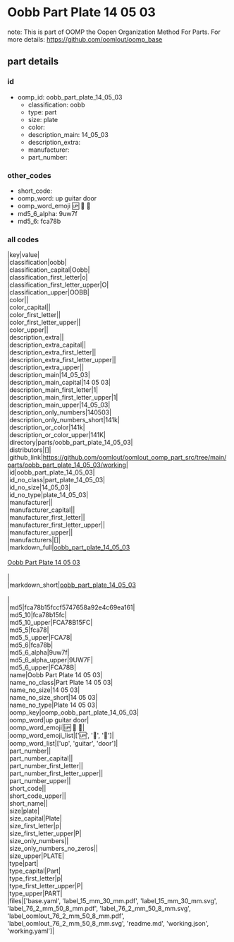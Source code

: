 # Oobb Part Plate 14 05 03  

note: This is part of OOMP the Oopen Organization Method For Parts. For more details: https://github.com/oomlout/oomp_base

##  part details





### id
* oomp_id: oobb_part_plate_14_05_03
  * classification: oobb
  * type: part
  * size: plate
  * color: 
  * description_main: 14_05_03
  * description_extra: 
  * manufacturer: 
  * part_number: 

### other_codes
* short_code: 
* oomp_word: up guitar door
* oomp_word_emoji :up: :guitar: :door:
* md5_6_alpha: 9uw7f
* md5_6: fca78b

### all codes 
|key|value|  
|classification|oobb|  
|classification_capital|Oobb|  
|classification_first_letter|o|  
|classification_first_letter_upper|O|  
|classification_upper|OOBB|  
|color||  
|color_capital||  
|color_first_letter||  
|color_first_letter_upper||  
|color_upper||  
|description_extra||  
|description_extra_capital||  
|description_extra_first_letter||  
|description_extra_first_letter_upper||  
|description_extra_upper||  
|description_main|14_05_03|  
|description_main_capital|14 05 03|  
|description_main_first_letter|1|  
|description_main_first_letter_upper|1|  
|description_main_upper|14_05_03|  
|description_only_numbers|140503|  
|description_only_numbers_short|141k|  
|description_or_color|141k|  
|description_or_color_upper|141K|  
|directory|parts/oobb_part_plate_14_05_03|  
|distributors|[]|  
|github_link|https://github.com/oomlout/oomlout_oomp_part_src/tree/main/parts/oobb_part_plate_14_05_03/working|  
|id|oobb_part_plate_14_05_03|  
|id_no_class|part_plate_14_05_03|  
|id_no_size|14_05_03|  
|id_no_type|plate_14_05_03|  
|manufacturer||  
|manufacturer_capital||  
|manufacturer_first_letter||  
|manufacturer_first_letter_upper||  
|manufacturer_upper||  
|manufacturers|[]|  
|markdown_full|[oobb_part_plate_14_05_03](https://github.com/oomlout/oomlout_oomp_part_src/tree/main/parts/oobb_part_plate_14_05_03/working)<br>[](https://github.com/oomlout/oomlout_oomp_part_src/tree/main/parts/oobb_part_plate_14_05_03/working)<br>[Oobb Part Plate 14 05 03](https://github.com/oomlout/oomlout_oomp_part_src/tree/main/parts/oobb_part_plate_14_05_03/working)<br><br>|  
|markdown_short|[oobb_part_plate_14_05_03](https://github.com/oomlout/oomlout_oomp_part_src/tree/main/parts/oobb_part_plate_14_05_03/working)<br><br>|  
|md5|fca78b15fccf5747658a92e4c69ea161|  
|md5_10|fca78b15fc|  
|md5_10_upper|FCA78B15FC|  
|md5_5|fca78|  
|md5_5_upper|FCA78|  
|md5_6|fca78b|  
|md5_6_alpha|9uw7f|  
|md5_6_alpha_upper|9UW7F|  
|md5_6_upper|FCA78B|  
|name|Oobb Part Plate 14 05 03|  
|name_no_class|Part Plate 14 05 03|  
|name_no_size|14 05 03|  
|name_no_size_short|14 05 03|  
|name_no_type|Plate 14 05 03|  
|oomp_key|oomp_oobb_part_plate_14_05_03|  
|oomp_word|up guitar door|  
|oomp_word_emoji|:up: :guitar: :door:|  
|oomp_word_emoji_list|[':up:', ':guitar:', ':door:']|  
|oomp_word_list|['up', 'guitar', 'door']|  
|part_number||  
|part_number_capital||  
|part_number_first_letter||  
|part_number_first_letter_upper||  
|part_number_upper||  
|short_code||  
|short_code_upper||  
|short_name||  
|size|plate|  
|size_capital|Plate|  
|size_first_letter|p|  
|size_first_letter_upper|P|  
|size_only_numbers||  
|size_only_numbers_no_zeros||  
|size_upper|PLATE|  
|type|part|  
|type_capital|Part|  
|type_first_letter|p|  
|type_first_letter_upper|P|  
|type_upper|PART|  
|files|['base.yaml', 'label_15_mm_30_mm.pdf', 'label_15_mm_30_mm.svg', 'label_76_2_mm_50_8_mm.pdf', 'label_76_2_mm_50_8_mm.svg', 'label_oomlout_76_2_mm_50_8_mm.pdf', 'label_oomlout_76_2_mm_50_8_mm.svg', 'readme.md', 'working.json', 'working.yaml']|  
